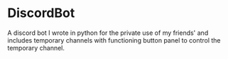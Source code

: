 # DiscordBot
 A discord bot I wrote in python for the private use of my friends' and includes temporary channels with functioning button panel to control the temporary channel.
